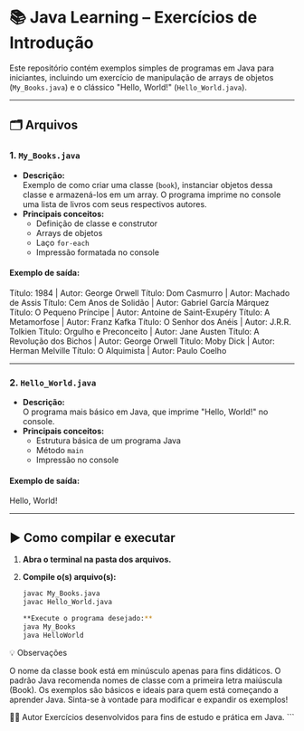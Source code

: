 # 📚 Java Learning – Exercícios de Introdução

Este repositório contém exemplos simples de programas em Java para iniciantes, incluindo um exercício de manipulação de arrays de objetos (`My_Books.java`) e o clássico "Hello, World!" (`Hello_World.java`).

---

## 🗂️ Arquivos

### 1. `My_Books.java`
- **Descrição:**  
  Exemplo de como criar uma classe (`book`), instanciar objetos dessa classe e armazená-los em um array. O programa imprime no console uma lista de livros com seus respectivos autores.
- **Principais conceitos:**  
  - Definição de classe e construtor  
  - Arrays de objetos  
  - Laço `for-each`  
  - Impressão formatada no console

#### Exemplo de saída:

Título: 1984 | Autor: George Orwell Título: Dom Casmurro | Autor: Machado de Assis Título: Cem Anos de Solidão | Autor: Gabriel García Márquez Título: O Pequeno Príncipe | Autor: Antoine de Saint-Exupéry Título: A Metamorfose | Autor: Franz Kafka Título: O Senhor dos Anéis | Autor: J.R.R. Tolkien Título: Orgulho e Preconceito | Autor: Jane Austen Título: A Revolução dos Bichos | Autor: George Orwell Título: Moby Dick | Autor: Herman Melville Título: O Alquimista | Autor: Paulo Coelho


---

### 2. `Hello_World.java`
- **Descrição:**  
  O programa mais básico em Java, que imprime "Hello, World!" no console.
- **Principais conceitos:**  
  - Estrutura básica de um programa Java  
  - Método `main`  
  - Impressão no console

#### Exemplo de saída:

Hello, World!


---

## ▶️ Como compilar e executar

1. **Abra o terminal na pasta dos arquivos.**

2. **Compile o(s) arquivo(s):**
   ```bash
   javac My_Books.java
   javac Hello_World.java

   **Execute o programa desejado:**
   java My_Books
   java HelloWorld

💡 Observações

O nome da classe book está em minúsculo apenas para fins didáticos. O padrão Java recomenda nomes de classe com a primeira letra maiúscula (Book).
Os exemplos são básicos e ideais para quem está começando a aprender Java.
Sinta-se à vontade para modificar e expandir os exemplos!

👨‍💻 Autor
Exercícios desenvolvidos para fins de estudo e prática em Java. ```